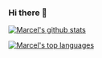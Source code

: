 ### Hi there 👋

[![Marcel's github stats](https://github-readme-stats.vercel.app/api?username=marcelblijleven)](https://github.com/marcelblijleven)

[![Marcel's top languages](https://github-readme-stats.vercel.app/api/top-langs/?username=marcelblijleven&layout=compact)](https://github.com/marcelblijleven)

